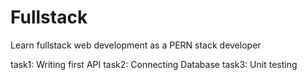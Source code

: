 # Fullstack
Learn fullstack web development as a PERN stack developer

task1: Writing first API
task2: Connecting Database
task3: Unit testing
